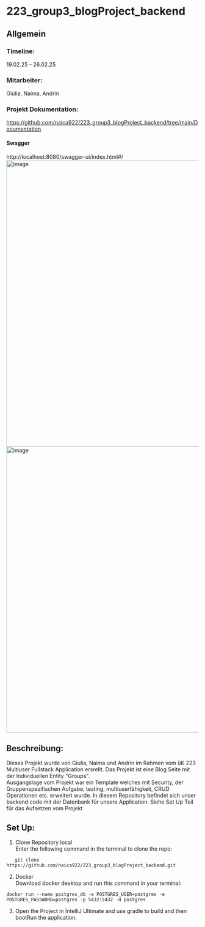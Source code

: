 # 223_group3_blogProject_backend

## Allgemein

### Timeline:
19.02.25 - 26.02.25

### Mitarbeiter:
Giulia, Naima, Andrin

### Projekt Dokumentation: 
https://github.com/naica922/223_group3_blogProject_backend/tree/main/Documentation
#### Swagger
http://localhost:8080/swagger-ui/index.html#/
<img width="750" alt="image" src="https://github.com/user-attachments/assets/bd217721-601b-46d1-88b9-1e778828ffcc" />
<img width="750" alt="image" src="https://github.com/user-attachments/assets/28eabc98-22de-4f2a-91b0-759366593cc6" />



## Beschreibung:
Dieses Projekt wurde von Giulia, Naima und Andrin im Rahmen vom üK 223 Multiuser Fullstack Application ersrellt. Das Projekt ist eine Blog Seite mit der Individuellen Entity "Groups". <br>
Ausgangslage vom Projekt war ein Template welches mit Security, der Gruppenspezifischen Aufgabe, testing, multiuserfähigkeit, CRUD Operationen etc. erweitert wurde.
In diesem Repository befindet sich unser backend code mit der Datenbank für unsere Application. Siehe Set Up Teil für das Aufsetzen vom Projekt

## Set Up:
1. Clone Repository local  <br>
  Enter the following command in the terminal to clone the repo:
```
   git clone https://github.com/naica922/223_group3_blogProject_backend.git
```

2. Docker <br>
   Download docker desktop and run this command in your terminal:  <br>

```
docker run --name postgres_db -e POSTGRES_USER=postgres -e POSTGRES_PASSWORD=postgres -p 5432:5432 -d postgres
```

3. Open the Project in IntelliJ Ultimate and use gradle to build and then bootRun the application. 

